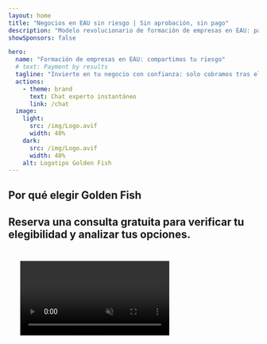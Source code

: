 ```yaml
---
layout: home
title: "Negocios en EAU sin riesgo | Sin aprobación, sin pago"
description: "Modelo revolucionario de formación de empresas en EAU: pagas solo después del éxito. Asesoría experta en cada etapa con más del 90% de tasa de éxito."
showSponsors: false

hero:
  name: "Formación de empresas en EAU: compartimos tu riesgo"
  # text: Payment by results
  tagline: "Invierte en tu negocio con confianza: solo cobramos tras el registro exitoso de la empresa. <span class='hl'>Tu éxito es nuestro único objetivo</span>."
  actions:
    - theme: brand
      text: Chat experto instantáneo
      link: /chat
  image:
    light:
      src: /img/Logo.avif
      width: 40%
    dark:
      src: /img/Logo.avif
      width: 40%
    alt: Logotipo Golden Fish
---
```


<FeatureBlock :card="{
  title: 'Tus ventajas — nuestra responsabilidad',
  details: 'Los EAU ofrecen numerosas ventajas para emprendedores e inversores internacionales que buscan un entorno empresarial favorable. \n\n* Bajos impuestos: solo 9% de impuesto corporativo y 5% de IVA sin impuesto sobre la renta personal\n* 100% propiedad extranjera: control total de tu empresa sin socios locales\n* Sin controles de divisas: repatriación de beneficios y cambio de moneda sin restricciones\n\n[Show complete list](/uae-business/company-registration/benefits-problems#benefits-of-doing-business-in-the-uae)',
  link: '/uae-business/company-registration/benefits-problems#benefits-of-doing-business-in-the-uae',
  src: {
    light: '/img/iStock-1331100622.jpg',
    dark: '/img/iStock-1203821481.avif',
    width: '100%'
  },
  inversion: false
}" />

<FeatureBlock :card="{
  title: 'Desafíos que enfrentamos juntos',
  details: 'Aunque los EAU ofrecen muchas ventajas, las empresas deben estar conscientes de los posibles desafíos al establecer operaciones. \n\n* Entorno regulatorio complejo: diferentes normativas según emiratos y free zones\n* Requisitos de sustancia económica: personal local y oficina física necesarios para ciertas actividades\n* Altos costos iniciales: tarifas de registro, documentación y alquileres obligatorios de oficina\n\n[Show complete list](/uae-business/company-registration/benefits-problems#disadvantages-of-doing-business-in-the-uae)',
  link: '/uae-business/company-registration/benefits-problems#disadvantages-of-doing-business-in-the-uae',
  src: {
      light: '/img/iStock-1299393716.avif',
      dark: '/img/iStock-2149731304.avif',
    width: '100%'
  },
  inversion: true
}" />

<FeatureBlock :card="{
  title: 'Soporte completo: paso a paso contigo',
  details: 'Guía completa para establecer empresas en **free zone, offshore, mainland, branch**. \n\n* 100% propiedad extranjera disponible en Free Zones y Mainland\n* Bajos impuestos - solo 9% de impuesto corporativo\n* Sin controles de divisas - fácil repatriación de capital\n\n[Learn more](/uae-business/company-registration/overview)',
  link: '/uae-business/company-registration/overview',
  src: {
    light: '/video/iStock-1204982076.mp4',
    dark: '/video/iStock-1269162753.mp4',
    width: '100%'
  },
  inversion: false
}" />

<FeatureCards :features="[
  {
    title: 'Apertura de cuenta bancaria',
    details: 'Abre fácilmente cuentas bancarias **personales o empresariales** con los bancos confiables de EAU.',
    items: [
      'Servicios PRO integrales para aprobaciones gubernamentales',
      'Configuración completa del paquete bancario',
      '96% de tasa de éxito'
    ],
    linkText: 'Learn more',
    link: '/uae-business/offer/banking/',
    icon: {
      light: '/img/iStock-2153786564.avif',
      dark: '/img/iStock-2166793628.avif',
      alt: 'Servicios bancarios'
    }
  },
  {
    title: 'Golden Visa y residencia',
    details: 'Obtén la **Golden Visa** de EAU para residencia a largo plazo con un proceso de solicitud sencillo.',
    items: [
      '**No es necesario entrar a EAU cada 6 meses**',
      'Validez de 10 años con opción de renovación manteniendo condiciones calificativas',
      '92% de tasa de éxito'
    ],
    linkText: 'Learn more',
    link: '/uae-business/offer/golden-visa/',
    icon: {
      light: '/img/iStock-1312241253.avif',
      dark: '/img/ILONMASKID.webp',
      alt: 'Servicios de visa'
    }
  },
  {
    title: 'Explora más de nuestros servicios corporativos',
    details: '',
    items: [],
    linkText: 'Learn more',
    link: '/uae-business/company-registration/insights/incorporation-steps',
    icon: {
      light: '/img/iStock-473502112.avif',
      dark: '/img/iStock-1160827423.avif',
      alt: 'Más servicios'
    }
  }
]" />

## Por qué elegir Golden Fish

<BenefitsList :features="[
  {
    icon: '🏢',
    title: 'Experiencia local en EAU',
    text: 'Especialistas dedicados en Dubái que brindan asesoramiento experto en cada paso del proceso.'
  },
  {
    icon: '📊',
    title: 'Tasa de éxito comprobada',
    text: 'Más del 90% de tasa de aprobación con cientos de visas, cuentas bancarias y registros de empresas emitidos mediante nuestro procesamiento premium.'
  },
  {
    icon: '💸',
    title: '**Tarifas basadas en el éxito**',
    text: '[Pague solo después de la aprobación](/uae-business/benefits/success-based-fees). Transparencia total sin costos ocultos.'
  },
]" />

## Reserva una consulta gratuita para verificar tu elegibilidad y analizar tus opciones.

<video  autoplay muted playsinline style="padding: 24px" >
  <source src="/img/iStock-2185906461.mp4" type="video/mp4">
</video>

<ContactForm buttonText="Habla con un experto" />

<!-- <ImageGrid :images="[
  { src: '/img/ILONMASKID.webp', href: './immigration.md', alt: 'Inmigración en los EAU' },
  { src: '/img/ILONMASKID.webp', href: './immigration.md', alt: 'Inmigración en los EAU' },
]"/> -->